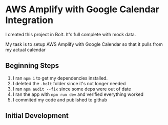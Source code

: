 # AWS Amplify with Google Calendar Integration

I created this project in Bolt. It's full complete with mock data.

My task is to setup AWS Amplify with Google Calendar so that it pulls from my actual calendar

## Beginning Steps

1. I ran `npm i` to get my dependencies installed.
2. I deleted the `.bolt` folder since it's not longer needed
3. I ran `npm audit --fix` since some deps were out of date
4. I ran the app with `npm run dev` and verified everything worked
5. I commited my code and published to github

## Initial Development
